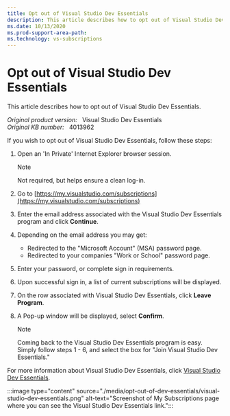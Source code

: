 ```yaml
---
title: Opt out of Visual Studio Dev Essentials
description: This article describes how to opt out of Visual Studio Dev Essentials.
ms.date: 10/13/2020
ms.prod-support-area-path: 
ms.technology: vs-subscriptions
---
```

# Opt out of Visual Studio Dev Essentials

This article describes how to opt out of Visual Studio Dev Essentials.

_Original product version:_ &nbsp; Visual Studio Dev Essentials  
_Original KB number:_ &nbsp; 4013962

If you wish to opt out of Visual Studio Dev Essentials, follow these steps:

1. Open an 'In Private' Internet Explorer browser session.

   > [!NOTE]
   > Not required, but helps ensure a clean log-in.

2. Go to [https://my.visualstudio.com/subscriptions](https://my.visualstudio.com/subscriptions)
3. Enter the email address associated with the Visual Studio Dev Essentials program and click **Continue**.
4. Depending on the email address you may get:

   - Redirected to the "Microsoft Account" (MSA) password page.
   - Redirected to your companies "Work or School" password page.

5. Enter your password, or complete sign in requirements.
6. Upon successful sign in, a list of current subscriptions will be displayed.
7. On the row associated with Visual Studio Dev Essentials, click **Leave Program**.
8. A Pop-up window will be displayed, select **Confirm**.

   > [!NOTE]
   > Coming back to the Visual Studio Dev Essentials program is easy. Simply follow steps 1 - 6, and select the box for "Join Visual Studio Dev Essentials."

For more information about Visual Studio Dev Essentials, click [Visual Studio Dev Essentials](https://visualstudio.microsoft.com/dev-essentials/).

 :::image type="content" source="./media/opt-out-of-dev-essentials/visual-studio-dev-essentials.png" alt-text="Screenshot of My Subscriptions page where you can see the Visual Studio Dev Essentials link.":::
